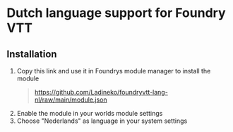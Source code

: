 # Dutch language support for Foundry VTT

## Installation

1. Copy this link and use it in Foundrys module manager to install the module
    > https://github.com/Ladineko/foundryvtt-lang-nl/raw/main/module.json
2. Enable the module in your worlds module settings
3. Choose "Nederlands" as language in your system settings

